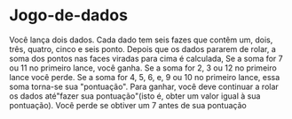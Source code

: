 # Jogo-de-dados
Você lança dois dados. Cada dado tem seis fazes que contêm um, dois, três, quatro, cinco e seis ponto. Depois que os dados pararem de rolar, a soma dos pontos nas faces viradas para cima é calculada, Se a soma for 7 ou 11 no primeiro lance, você ganha. Se a soma for 2, 3 ou 12 no primeiro lance você perde. Se a soma for 4, 5, 6, e, 9 ou 10 no primeiro lance, essa soma torna-se sua "pontuação". Para ganhar, você deve continuar a rolar os dados até"fazer sua pontuação"(isto é, obter um valor igual à sua pontuação). Você perde se obtiver um 7 antes de sua pontuação
